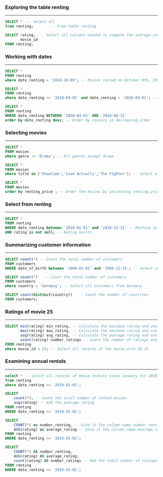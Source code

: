 ### Exploring the table renting
_________________________________
```sql
SELECT *  -- Select all
from renting;        -- From table renting

SELECT rating,  -- Select all columns needed to compute the average rating per movie
       movie_id
FROM renting;
```

### Working with dates
_________________________________
```sql
SELECT *
FROM renting
where date_renting = '2018-10-09'; -- Movies rented on October 9th, 2018

SELECT *
FROM renting
where date_renting >= '2018-04-01' and date_renting < '2018-09-01'; -- from beginning April 2018 to end August 2018

SELECT *
FROM renting
WHERE date_renting BETWEEN '2018-04-01' AND '2018-08-31'
order by date_renting desc; -- Order by recency in decreasing order
```

### Selecting movies
_________________________________
```sql
SELECT *
FROM movies
where genre != 'Drama'; -- All genres except drama

SELECT *
FROM movies
where title in ('Showtime','Love Actually','The Fighter'); -- Select all movies with the given titles

SELECT *
FROM movies
order by renting_price ; -- Order the movies by increasing renting price
```

### Select from renting
_________________________________
```sql
SELECT *
FROM renting
WHERE date_renting between '2018-01-01' and '2018-12-31' -- Renting in 2018
AND rating is not null; -- Rating exists
```

### Summarizing customer information
_________________________________
```sql
SELECT count(*) -- Count the total number of customers
FROM customers
WHERE date_of_birth between '1980-01-01' and '1989-12-31'; -- Select customers born between 1980-01-01 and 1989-12-31

SELECT count(*)   -- Count the total number of customers
FROM customers
where country = 'Germany'; -- Select all customers from Germany

SELECT count(distinct(country))   -- Count the number of countries
FROM customers;
```

### Ratings of movie 25
_________________________________
```sql
SELECT min(rating) min_rating, -- Calculate the minimum rating and use alias min_rating
	   max(rating) max_rating, -- Calculate the maximum rating and use alias max_rating
	   avg(rating) avg_rating, -- Calculate the average rating and use alias avg_rating
	   count(rating) number_ratings -- Count the number of ratings and use alias number_ratings
FROM renting
where movie_id = 25; -- Select all records of the movie with ID 25
```

### Examining annual rentals
_________________________________
```sql
select * -- Select all records of movie rentals since January 1st 2019
from renting
where date_renting >= '2019-01-01';

SELECT 
	count(*), -- Count the total number of rented movies
	avg(rating) -- Add the average rating
FROM renting
WHERE date_renting >= '2019-01-01';

SELECT 
	COUNT(*) as number_renting, -- Give it the column name number_renting
	AVG(rating) as average_rating -- Give it the column name average_rating
FROM renting
WHERE date_renting >= '2019-01-01';

SELECT 
	COUNT(*) AS number_renting,
	AVG(rating) AS average_rating, 
    count(rating) AS number_ratings -- Add the total number of ratings here.
FROM renting
WHERE date_renting >= '2019-01-01';
```
